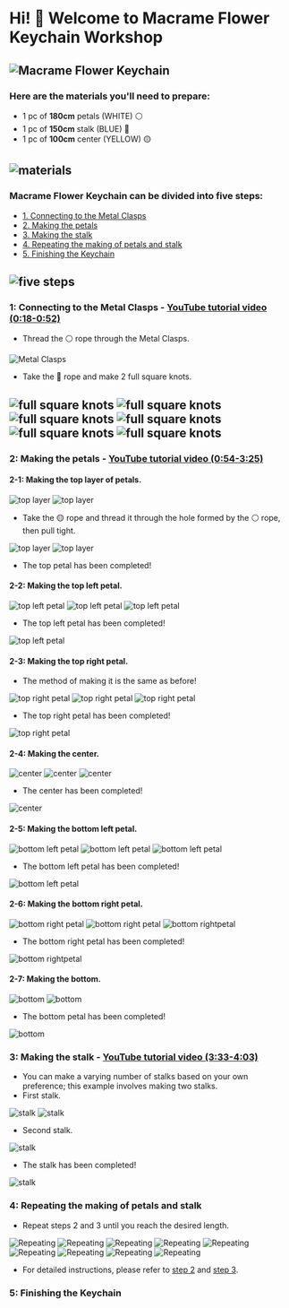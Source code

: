 # Hi! 👋 Welcome to Macrame Flower Keychain Workshop

![Macrame Flower Keychain](photo/photo_1.jpg)
---
### Here are the materials you'll need to prepare:
- 1 pc of **180cm** petals (WHITE) ⚪
- 1 pc of **150cm** stalk (BLUE) 🔵
- 1 pc of **100cm** center (YELLOW) 🟡

![materials](photo/photo_2.jpg)
---


### Macrame Flower Keychain can be divided into five steps:
- [1. Connecting to the Metal Clasps](https://github.com/liliana0514/workshop/tree/main?tab=readme-ov-file#1-connecting-to-the-metal-clasps----youtube-tutorial-video-018-052)
- [2. Making the petals](https://github.com/liliana0514/workshop/tree/main?tab=readme-ov-file#2-making-the-petals---youtube-tutorial-video-054-325)
- [3. Making the stalk](https://github.com/liliana0514/workshop/tree/main?tab=readme-ov-file#3-making-the-stalk---youtube-tutorial-video-333-403)
- [4. Repeating the making of petals and stalk](https://github.com/liliana0514/workshop/tree/main?tab=readme-ov-file#4-repeating-the-making-of-petals-and-stalk)
- [5. Finishing the Keychain](https://github.com/liliana0514/workshop/tree/main?tab=readme-ov-file#5-finishing-the-keychain)

![five steps](photo/photo_3.jpg)
---


### 1: Connecting to the Metal Clasps -  [YouTube tutorial video (0:18-0:52)](https://www.youtube.com/watch?v=AGhiYfnpfYA)

- Thread the ⚪ rope through the Metal Clasps.

![Metal Clasps](photo/photo_4.jpg)

- Take the 🔵 rope and make 2 full square knots.

![full square knots](photo/photo_5.jpg)
![full square knots](photo/photo_6.jpg)
![full square knots](photo/photo_7.jpg)
![full square knots](photo/photo_8.jpg)
![full square knots](photo/photo_9.jpg)
![full square knots](photo/photo_10.jpg)
---


### 2: Making the petals - [YouTube tutorial video (0:54-3:25)](https://www.youtube.com/watch?v=AGhiYfnpfYA)
#### 2-1: Making the top layer of petals.

![top layer](photo/photo_11.jpg)
![top layer](photo/photo_12.jpg)

- Take the 🟡 rope and thread it through the hole formed by the ⚪ rope, then pull tight.

![top layer](photo/photo_13.jpg)
![top layer](photo/photo_14.jpg)

- The top petal has been completed!
#### 2-2: Making the top left petal.

![top left petal](photo/photo_15.jpg)
![top left petal](photo/photo_16.jpg)
![top left petal](photo/photo_17.jpg)

- The top left petal has been completed!

![top left petal](photo/photo_18.jpg)

#### 2-3: Making the top right petal.
- The method of making it is the same as before!

![top right petal](photo/photo_19.jpg)
![top right petal](photo/photo_20.jpg)
![top right petal](photo/photo_21.jpg)

- The top right petal has been completed!

![top right petal](photo/photo_22.jpg)

#### 2-4: Making the center.
![center](photo/photo_23.jpg)
![center](photo/photo_24.jpg)
![center](photo/photo_25.jpg)

- The center has been completed!

![center](photo/photo_26.jpg)

#### 2-5: Making the bottom left petal.
![bottom left petal](photo/photo_27.jpg)
![bottom left petal](photo/photo_28.jpg)
![bottom left petal](photo/photo_29.jpg)

- The bottom left petal has been completed!

![bottom left petal](photo/photo_30.jpg)

#### 2-6: Making the bottom right petal.
![bottom right petal](photo/photo_31.jpg)
![bottom right petal](photo/photo_32.jpg)
![bottom rightpetal](photo/photo_33.jpg)

- The bottom right petal has been completed!

![bottom rightpetal](photo/photo_34.jpg)

#### 2-7: Making the bottom.

![bottom](photo/photo_35.jpg)
![bottom](photo/photo_36.jpg)

- The bottom petal has been completed!

![bottom](photo/photo_37.jpg)

### 3: Making the stalk - [YouTube tutorial video (3:33-4:03)](https://www.youtube.com/watch?v=AGhiYfnpfYA)

- You can make a varying number of stalks based on your own preference; this example involves making two stalks.
- First stalk.

![stalk](photo/photo_38.jpg)
![stalk](photo/photo_39.jpg)

- Second stalk.

![stalk](photo/photo_40.jpg)

- The stalk has been completed!

![stalk](photo/photo_41.jpg)

### 4: Repeating the making of petals and stalk

- Repeat steps 2 and 3 until you reach the desired length.

![Repeating](photo/photo_42.jpg)
![Repeating](photo/photo_43.jpg)
![Repeating](photo/photo_44.jpg)
![Repeating](photo/photo_45.jpg)
![Repeating](photo/photo_46.jpg)
![Repeating](photo/photo_47.jpg)
![Repeating](photo/photo_48.jpg)
![Repeating](photo/photo_49.jpg)
![Repeating](photo/photo_50.jpg)

- For detailed instructions, please refer to [step 2](https://github.com/liliana0514/workshop/tree/main?tab=readme-ov-file#2-making-the-petals---youtube-tutorial-video-054-325) and [step 3](https://github.com/liliana0514/workshop/tree/main?tab=readme-ov-file#3-making-the-stalk---youtube-tutorial-video-333-403).

### 5: Finishing the Keychain